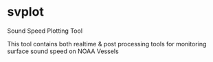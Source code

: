 svplot
======

Sound Speed Plotting Tool

This tool contains both realtime & post processing tools for monitoring surface sound speed on NOAA Vessels
